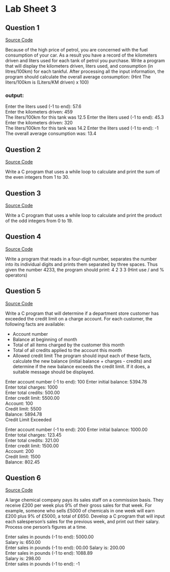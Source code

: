 # Lab Sheet 3

## Question 1

[Source Code](./q1.c)

Because of the high price of petrol, you are concerned with the fuel consumption of your car.
As a result you have a record of the kilometers driven and liters used for each tank of petrol you purchase.
Write a program that will display the kilometers driven, liters used, and consumption (in litres/100km) for each tankful.
After processing all the input information, the program should calculate the overall average consumption: (Hint The liters/100km is (Liters/KM driven) x 100)

### output:
Enter the liters used (-1 to end): 57.6  
Enter the kilometers driven: 459  
The liters/100km for this tank was 12.5 
Enter the liters used (-1 to end): 45.3 
Enter the kilometers driven: 320  
The liters/100km for this tank was 14.2 
Enter the liters used (-1 to end): -1  
The overall average consumption was: 13.4 


## Question 2

[Source Code](./q2.c)

Write a C program that uses a while loop to calculate and print the sum of the even integers from 1 to 30. 

## Question 3

[Source Code](./q3.c)

Write a C program that uses a while loop to calculate and print the product of the odd integers from 0 to 19.

## Question 4

[Source Code](./q4.c)

Write a program that reads in a four-digit number, separates the number into its individual digits and prints them separated by three spaces. Thus given the number 4233, the program should print: 
4   2   3   3 
(Hint use / and % operators)

## Question 5

[Source Code](./q5.c)

Write a C program that will determine if a department store customer has exceeded the credit limit on a charge account. For each customer, the following facts are available: 
* Account number 
* Balance at beginning of month 
* Total of all items charged by the customer this month 
* Total of all credits applied to the account this month 
* Allowed credit limit
The program should input each of these facts, calculate the new balance (initial balance + charges - credits) and determine if the new balance exceeds the credit limit. If it does, a suitable message should be displayed.

Enter account number (-1 to end): 100
Enter initial balance: 5394.78  
Enter total charges: 1000  
Enter total credits: 500.00  
Enter credit limit: 5500.00  
Account:  100  
Credit limit: 5500  
Balance:  5894.78  
Credit Limit Exceeded

Enter account number (-1 to end): 200 
Enter initial balance: 1000.00  
Enter total charges: 123.45  
Enter total credits: 321.00  
Enter credit limit: 1500.00   
Account:  200  
Credit limit: 1500  
Balance:  802.45 


## Question 6

[Source Code](./q6.c)

A large chemical company pays its sales staff on a commission basis. They receive £200 per week plus 9% of their gross sales for that week. For example, someone who sells £5000 of chemicals in one week will earn £200 plus 9% of £5000, a total of £650. Develop a C program that will input each salesperson’s sales for the previous week, and print out their salary. Process one person’s figures at a time.

Enter sales in pounds (-1 to end): 5000.00  
Salary is: 650.00   
Enter sales in pounds (-1 to end): 00.00 
Salary is: 200.00   
Enter sales in pounds (-1 to end): 1088.89  
Salary is: 298.00   
Enter sales in pounds (-1 to end): -1 
